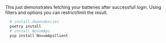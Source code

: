 This just demonstrates fetching your batteries after successfull login. Using filters and options you can restrict/limit the result.

```bash
  # install dependencies
  poetry install
  # install NovumApi
  pip install NovumApiClient
```